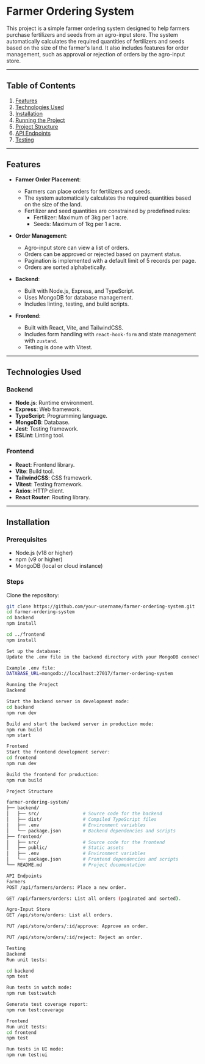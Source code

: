 # Farmer Ordering System

This project is a simple farmer ordering system designed to help farmers purchase fertilizers and seeds from an agro-input store. The system automatically calculates the required quantities of fertilizers and seeds based on the size of the farmer's land. It also includes features for order management, such as approval or rejection of orders by the agro-input store.

---

## Table of Contents

1. [Features](#features)
2. [Technologies Used](#technologies-used)
3. [Installation](#installation)
4. [Running the Project](#running-the-project)
5. [Project Structure](#project-structure)
6. [API Endpoints](#api-endpoints)
7. [Testing](#testing)

---

## Features

- **Farmer Order Placement**:
  - Farmers can place orders for fertilizers and seeds.
  - The system automatically calculates the required quantities based on the size of the land.
  - Fertilizer and seed quantities are constrained by predefined rules:
    - Fertilizer: Maximum of 3kg per 1 acre.
    - Seeds: Maximum of 1kg per 1 acre.

- **Order Management**:
  - Agro-input store can view a list of orders.
  - Orders can be approved or rejected based on payment status.
  - Pagination is implemented with a default limit of 5 records per page.
  - Orders are sorted alphabetically.

- **Backend**:
  - Built with Node.js, Express, and TypeScript.
  - Uses MongoDB for database management.
  - Includes linting, testing, and build scripts.

- **Frontend**:
  - Built with React, Vite, and TailwindCSS.
  - Includes form handling with `react-hook-form` and state management with `zustand`.
  - Testing is done with Vitest.

---

## Technologies Used

### Backend
- **Node.js**: Runtime environment.
- **Express**: Web framework.
- **TypeScript**: Programming language.
- **MongoDB**: Database.
- **Jest**: Testing framework.
- **ESLint**: Linting tool.

### Frontend
- **React**: Frontend library.
- **Vite**: Build tool.
- **TailwindCSS**: CSS framework.
- **Vitest**: Testing framework.
- **Axios**: HTTP client.
- **React Router**: Routing library.

---

## Installation

### Prerequisites
- Node.js (v18 or higher)
- npm (v9 or higher)
- MongoDB (local or cloud instance)

### Steps
Clone the repository:
   ```bash
   git clone https://github.com/your-username/farmer-ordering-system.git
   cd farmer-ordering-system
   cd backend
npm install

cd ../frontend
npm install

Set up the database:
Update the .env file in the backend directory with your MongoDB connection string.

Example .env file:
DATABASE_URL=mongodb://localhost:27017/farmer-ordering-system

Running the Project
Backend

Start the backend server in development mode:
cd backend
npm run dev

Build and start the backend server in production mode:
npm run build
npm start

Frontend
Start the frontend development server:
cd frontend
npm run dev

Build the frontend for production:
npm run build

Project Structure

farmer-ordering-system/
├── backend/
│   ├── src/                # Source code for the backend
│   ├── dist/               # Compiled TypeScript files
│   ├── .env                # Environment variables
│   └── package.json        # Backend dependencies and scripts
├── frontend/
│   ├── src/                # Source code for the frontend
│   ├── public/             # Static assets
│   ├── .env                # Environment variables
│   └── package.json        # Frontend dependencies and scripts
└── README.md               # Project documentation

API Endpoints
Farmers
POST /api/farmers/orders: Place a new order.

GET /api/farmers/orders: List all orders (paginated and sorted).

Agro-Input Store
GET /api/store/orders: List all orders.

PUT /api/store/orders/:id/approve: Approve an order.

PUT /api/store/orders/:id/reject: Reject an order.

Testing
Backend
Run unit tests:

cd backend
npm test

Run tests in watch mode:
npm run test:watch

Generate test coverage report:
npm run test:coverage

Frontend
Run unit tests:
cd frontend
npm test

Run tests in UI mode:
npm run test:ui
